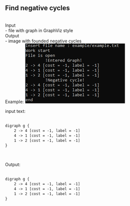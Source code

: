 Find negative cycles
------------------
<br> Input
<br> - file with graph in GraphViz style
<br> Output
<br> - image with founded negative cycles
<br> Example:
![Image alt](https://github.com/Nikitasobakabmx/CycleofNegativeCost/raw/master/example/test.png)

input text:
<pre>
<code class="php">
digraph g {
	2 -> 4 [cost = -1, label = -1]
	4 -> 1 [cost = -1, label = -1]
	1 -> 2 [cost = -1, label = -1]
}

</code>
</pre>
Output: 
<pre>
<code class="php">
digraph g {
	2 -> 4 [cost = -1, label = -1]
	4 -> 1 [cost = -1, label = -1]
	1 -> 2 [cost = -1, label = -1]
}
</code>
</pre>
